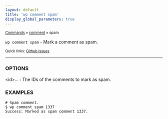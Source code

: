 ```yaml
---
layout: default
title: 'wp comment spam'
display_global_parameters: true
---
```


<small>[Commands](/commands/) &raquo; [comment](/commands/comment/) &raquo; spam</small>

`wp comment spam` - Mark a comment as spam.

<small>Quick links: <a href="https://github.com/wp-cli/wp-cli/issues?q=is%3Aopen+label%3Acommand%3Acomment-spam+sort%3Aupdated-desc">Github issues</a></small>

<hr />

### OPTIONS

&lt;id&gt;...
: The IDs of the comments to mark as spam.

### EXAMPLES

    # Spam comment.
    $ wp comment spam 1337
    Success: Marked as spam comment 1337.




